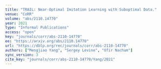 ```yaml
---
title: "TRAIL: Near-Optimal Imitation Learning with Suboptimal Data."
venue: "CoRR"
volume: "abs/2110.14770"
year: 2021
type: "Informal Publications"
access: "open"
key: "journals/corr/abs-2110-14770"
ee: "https://arxiv.org/abs/2110.14770"
url: "https://dblp.org/rec/journals/corr/abs-2110-14770"
authors: ["Mengjiao Yang", "Sergey Levine", "Ofir Nachum"]
sync_version: 3
cite_key: "journals/corr/abs-2110-14770/Yang/2021"
---
```


